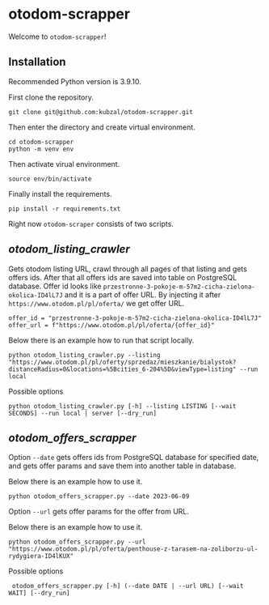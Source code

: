 # otodom-scrapper
Welcome to `otodom-scrapper`!

## Installation
Recommended Python version is 3.9.10.

First clone the repository.
```
git clone git@github.com:kubzal/otodom-scrapper.git
```
Then enter the directory and create virtual environment. 
```
cd otodom-scrapper
python -m venv env
```
Then activate virual environment. 
```
source env/bin/activate
```
Finally install the requirements.
```
pip install -r requirements.txt
```

Right now `otodom-scraper` consists of two scripts.

## _otodom_listing_crawler_
Gets otodom listing URL, crawl through all pages of that listing and gets offers ids. After that all offers ids are saved into table on PostgreSQL database. Offer id looks like `przestronne-3-pokoje-m-57m2-cicha-zielona-okolica-ID4lL7J` and it is a part of offer URL. By injecting it after `https://www.otodom.pl/pl/oferta/` we get offer URL.

```
offer_id = "przestronne-3-pokoje-m-57m2-cicha-zielona-okolica-ID4lL7J"
offer_url = f"https://www.otodom.pl/pl/oferta/{offer_id}"
```

Below there is an example how to run that script locally.
```
python otodom_listing_crawler.py --listing "https://www.otodom.pl/pl/oferty/sprzedaz/mieszkanie/bialystok?distanceRadius=0&locations=%5Bcities_6-204%5D&viewType=listing" --run local
```

Possible options
```
python otodom_listing_crawler.py [-h] --listing LISTING [--wait SECONDS] --run local | server [--dry_run]
```

## _otodom_offers_scrapper_
Option `--date` gets offers ids from PostgreSQL database for specified date, and gets offer params and save them into another table in database.

Below there is an example how to use it.
```
python otodom_offers_scrapper.py --date 2023-06-09
```

Option `--url` gets offer params for the offer from URL.

Below there is an example how to use it.
```
python otodom_offers_scrapper.py --url "https://www.otodom.pl/pl/oferta/penthouse-z-tarasem-na-zoliborzu-ul-rydygiera-ID4lKUX"
```
Possible options
```
 otodom_offers_scrapper.py [-h] (--date DATE | --url URL) [--wait WAIT] [--dry_run]
```